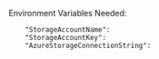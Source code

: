 
Environment Variables Needed:
```
    "StorageAccountName":
    "StorageAccountKey":
    "AzureStorageConnectionString":
    
```